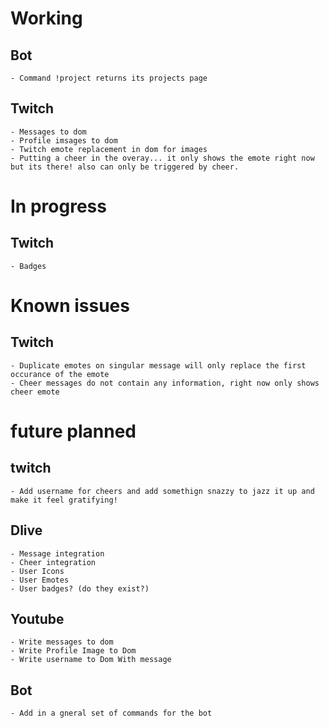 # Working
## Bot 
    - Command !project returns its projects page
## Twitch 
    - Messages to dom
    - Profile imsages to dom
    - Twitch emote replacement in dom for images
    - Putting a cheer in the overay... it only shows the emote right now but its there! also can only be triggered by cheer.

# In progress
## Twitch
    - Badges

# Known issues
## Twitch
    - Duplicate emotes on singular message will only replace the first occurance of the emote
    - Cheer messages do not contain any information, right now only shows cheer emote

# future planned
## twitch
    - Add username for cheers and add somethign snazzy to jazz it up and make it feel gratifying!

## Dlive
    - Message integration
    - Cheer integration
    - User Icons
    - User Emotes
    - User badges? (do they exist?)
## Youtube
    - Write messages to dom
    - Write Profile Image to Dom
    - Write username to Dom With message
## Bot
    - Add in a gneral set of commands for the bot